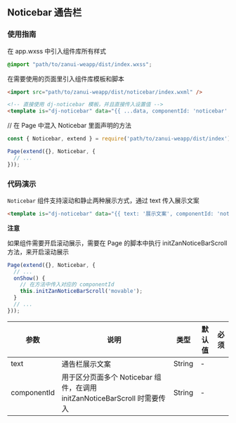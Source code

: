 ## Noticebar 通告栏

### 使用指南
在 app.wxss 中引入组件库所有样式
```css
@import "path/to/zanui-weapp/dist/index.wxss";
```

在需要使用的页面里引入组件库模板和脚本
```html
<import src="path/to/zanui-weapp/dist/noticebar/index.wxml" />

<!-- 直接使用 dj-noticebar 模板，并且直接传入设置值 -->
<template is="dj-noticebar" data="{{ ...data, componentId: 'noticebar'  }}"></template>
```

// 在 Page 中混入 Noticebar 里面声明的方法
```js
const { Noticebar, extend } = require('path/to/zanui-weapp/dist/index');

Page(extend({}, Noticebar, {
  // ...
}));
```

### 代码演示
`Noticebar` 组件支持滚动和静止两种展示方式，通过 text 传入展示文案
```html
<template is="dj-noticebar" data="{{ text: '展示文案', componentId: 'noticebar'  }}"></template>
```

**注意**

如果组件需要开启滚动展示，需要在 Page 的脚本中执行 initZanNoticeBarScroll 方法，来开启滚动展示
```js
Page(extend({}, Noticebar, {
  // ...
  onShow() {
    // 在方法中传入对应的 componentId
    this.initZanNoticeBarScroll('movable');
  }
  // ...
}));
```

| 参数       | 说明      | 类型       | 默认值       | 必须      |
|-----------|-----------|-----------|-------------|-------------|
| text | 通告栏展示文案 | String | - | |
| componentId | 用于区分页面多个 Noticebar 组件，在调用 initZanNoticeBarScroll 时需要传入 | String | - | |
